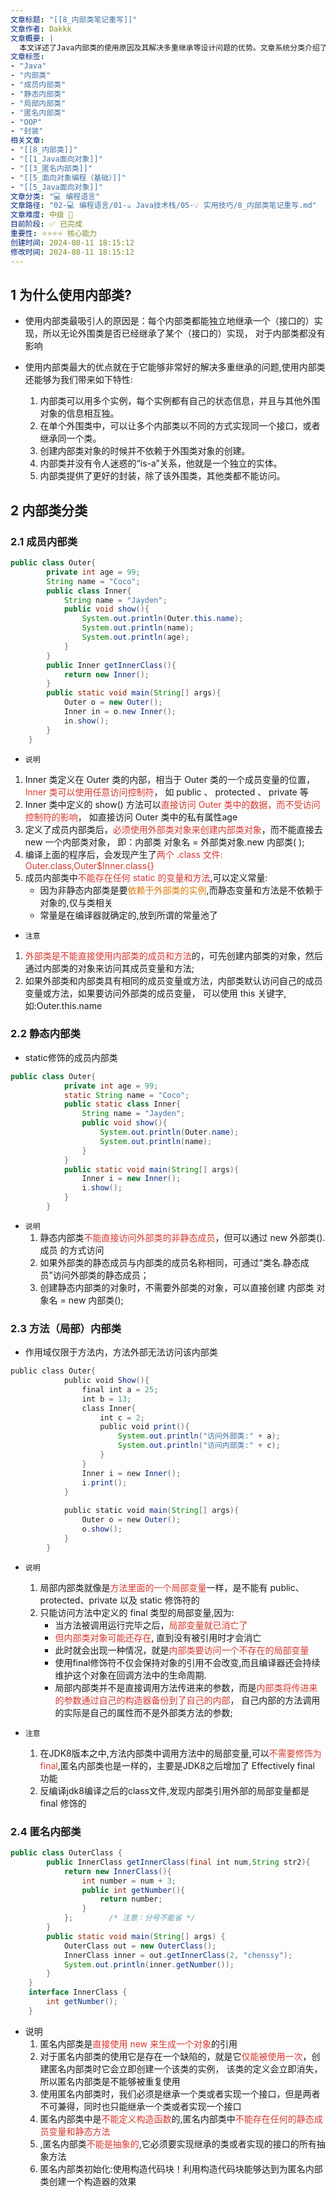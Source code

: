 ```yaml
---
文章标题: "[[8_内部类笔记重写]]" 
文章作者: Dakkk
文章概要: |
  本文详述了Java内部类的使用原因及其解决多重继承等设计问题的优势。文章系统分类介绍了成员内部类、静态内部类、方法内部类和匿名内部类，并通过代码示例和细致说明，阐释了各类内部类的特点、访问规则及实例化方式。
文章标签:
- "Java"
- "内部类"
- "成员内部类"
- "静态内部类"
- "局部内部类"
- "匿名内部类"
- "OOP"
- "封装"
相关文章:
- "[[8_内部类]]"
- "[[1_Java面向对象]]"
- "[[3_匿名内部类]]"
- "[[5_面向对象编程（基础）]]"
- "[[5_Java面向对象]]"
文章分类: "💻 编程语言"
文章路径: "02-💻 编程语言/01-☕ Java技术栈/05-💡 实用技巧/8_内部类笔记重写.md"
文章难度: 中级 🌳
目前阶段: ✅ 已完成
重要性: ⭐⭐⭐⭐ 核心能力
创建时间: 2024-08-11 18:15:12
修改时间: 2024-08-11 18:15:12
---
```


## 1 为什么使用内部类?

- 使用内部类最吸引人的原因是：每个内部类都能独立地继承一个（接口的）实现，所以无论外围类是否已经继承了某个（接口的）实现，  对于内部类都没有影响

- 使用内部类最大的优点就在于它能够非常好的解决多重继承的问题,使用内部类还能够为我们带来如下特性:  
	1. 内部类可以用多个实例，每个实例都有自己的状态信息，并且与其他外围对象的信息相互独。  
	2. 在单个外围类中，可以让多个内部类以不同的方式实现同一个接口，或者继承同一个类。  
	3. 创建内部类对象的时候并不依赖于外围类对象的创建。  
	4. 内部类并没有令人迷惑的“is-a”关系，他就是一个独立的实体。 
	5. 内部类提供了更好的封装，除了该外围类，其他类都不能访问。

## 2 内部类分类

### 2.1 成员内部类

```java
public class Outer{
		private int age = 99;
		String name = "Coco";
		public class Inner{
			String name = "Jayden";
			public void show(){
				System.out.println(Outer.this.name);
				System.out.println(name);
				System.out.println(age);
			}
		}
		public Inner getInnerClass(){
			return new Inner();
		}
		public static void main(String[] args){
			Outer o = new Outer();
			Inner in = o.new Inner();
			in.show();
		}
	}
```

- `说明`
1. Inner 类定义在 Outer 类的内部，相当于 Outer 类的一个成员变量的位置，<font color="#d83931">Inner 类可以使用任意访问控制符</font>，  如 public 、 protected 、 private 等
2. Inner 类中定义的 show() 方法可以<font color="#d83931">直接访问 Outer 类中的数据，而不受访问控制符的影响</font>，  如直接访问 Outer 类中的私有属性age
3. 定义了成员内部类后，<font color="#d83931">必须使用外部类对象来创建内部类对象</font>，而不能直接去 new 一个内部类对象，  即：内部类 对象名 = 外部类对象.new 内部类( );
4. 编译上面的程序后，会发现产生了<font color="#d83931">两个 .class 文件: Outer.class,Outer$Inner.class{}</font>
5. 成员内部类中<font color="#d83931">不能存在任何 static 的变量和方法</font>,可以定义常量:
	- 因为非静态内部类是要<font color="#de7802">依赖于外部类的实例</font>,而静态变量和方法是不依赖于对象的,仅与类相关
	- 常量是在编译器就确定的,放到所谓的常量池了

- `注意`
1. <font color="#d83931">外部类是不能直接使用内部类的成员和方法</font>的，可先创建内部类的对象，然后通过内部类的对象来访问其成员变量和方法;
2. 如果外部类和内部类具有相同的成员变量或方法，内部类默认访问自己的成员变量或方法，如果要访问外部类的成员变量，  可以使用 this 关键字,如:Outer.this.name

### 2.2 静态内部类

- static修饰的成员内部类
```java
public class Outer{
			private int age = 99;
			static String name = "Coco";
			public static class Inner{
				String name = "Jayden";
				public void show(){
					System.out.println(Outer.name);
					System.out.println(name);					
				}
			}
			public static void main(String[] args){
				Inner i = new Inner();
				i.show();
			}
		}
```

- `说明`
	1. 静态内部类<font color="#d83931">不能直接访问外部类的非静态成员</font>，但可以通过 new 外部类().成员 的方式访问
	2. 如果外部类的静态成员与内部类的成员名称相同，可通过“类名.静态成员”访问外部类的静态成员；
	3. 创建静态内部类的对象时，不需要外部类的对象，可以直接创建 内部类 对象名 = new 内部类();

### 2.3 方法（局部）内部类

- 作用域仅限于方法内，方法外部无法访问该内部类
```java
public class Outer{
			public void Show(){
				final int a = 25;
				int b = 13;
				class Inner{
					int c = 2;
					public void print(){
						System.out.println("访问外部类:" + a);
						System.out.println("访问内部类:" + c);
					}
				}
				Inner i = new Inner();
				i.print();
			}
			
			public static void main(String[] args){
				Outer o = new Outer();
				o.show();
			}
		}
```

- `说明`
	1. 局部内部类就像是<font color="#d83931">方法里面的一个局部变量</font>一样，是不能有 public、protected、private 以及 static 修饰符的
	2. 只能访问方法中定义的 final 类型的局部变量,因为:
		- 当方法被调用运行完毕之后，<font color="#d83931">局部变量就已消亡了</font>
		- <font color="#d83931">但内部类对象可能还存在</font>,  直到没有被引用时才会消亡
		- 此时就会出现一种情况，就是<font color="#d83931">内部类要访问一个不存在的局部变量</font>
		- 使用final修饰符不仅会保持对象的引用不会改变,而且编译器还会持续维护这个对象在回调方法中的生命周期.
		- 局部内部类并不是直接调用方法传进来的参数，而是<font color="#d83931">内部类将传进来的参数通过自己的构造器备份到了自己的内部</font>，  自己内部的方法调用的实际是自己的属性而不是外部类方法的参数;

- `注意`
	1. 在JDK8版本之中,方法内部类中调用方法中的局部变量,可以<font color="#d83931">不需要修饰为 final</font>,匿名内部类也是一样的，主要是JDK8之后增加了 Effectively final 功能
	2. 反编译jdk8编译之后的class文件,发现内部类引用外部的局部变量都是 final 修饰的

### 2.4 匿名内部类

```java
public class OuterClass {
		public InnerClass getInnerClass(final int num,String str2){
			return new InnerClass(){
				int number = num + 3;
				public int getNumber(){
					return number;
				}
			};        /* 注意：分号不能省 */
		}
		public static void main(String[] args) {
			OuterClass out = new OuterClass();
			InnerClass inner = out.getInnerClass(2, "chenssy");
			System.out.println(inner.getNumber());
		}
	}
	interface InnerClass {
		int getNumber();
	}
```

- 说明
	1. 匿名内部类是<font color="#d83931">直接使用 new 来生成一个对象</font>的引用
	2. 对于匿名内部类的使用它是存在一个缺陷的，就是它<font color="#d83931">仅能被使用一次</font>，创建匿名内部类时它会立即创建一个该类的实例，  该类的定义会立即消失，所以匿名内部类是不能够被重复使用
	3. 使用匿名内部类时，我们必须是继承一个类或者实现一个接口，但是两者不可兼得，同时也只能继承一个类或者实现一个接口
	4. 匿名内部类中是<font color="#d83931">不能定义构造函数</font>的,匿名内部类中<font color="#d83931">不能存在任何的静态成员变量和静态方法</font>
	5. ,匿名内部类<font color="#d83931">不能是抽象的</font>,它必须要实现继承的类或者实现的接口的所有抽象方法
	6. 匿名内部类初始化:使用构造代码块！利用构造代码块能够达到为匿名内部类创建一个构造器的效果